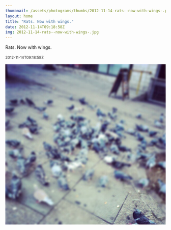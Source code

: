 ```yaml
---
thumbnail: /assets/photograms/thumbs/2012-11-14-rats--now-with-wings-.png
layout: home
title: "Rats. Now with wings."
date: 2012-11-14T09:18:58Z
img: 2012-11-14-rats--now-with-wings-.jpg
---
```


Rats. Now with wings.

<small>2012-11-14T09:18:58Z</small>

![Rats. Now with wings.](/assets/photograms/original/2012-11-14-rats--now-with-wings-.jpg)
